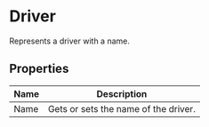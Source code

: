 # Driver

Represents a driver with a name.



## Properties

| Name            | Description        |
|-----------------|--------------------|
| Name   |  Gets or sets the name of the driver. 


